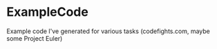 # ExampleCode
Example code I've generated for various tasks (codefights.com, maybe some Project Euler)
